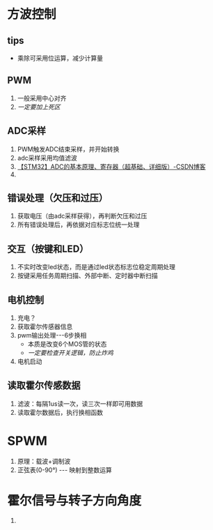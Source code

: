 # 方波控制
## tips
- 乘除可采用位运算，减少计算量
## PWM
1. 一般采用中心对齐
2. *一定要加上死区*
## ADC采样
1. PWM触发ADC结束采样，并开始转换
2. adc采样采用均值滤波
3. [【STM32】ADC的基本原理、寄存器（超基础、详细版）-CSDN博客](https://blog.csdn.net/qq_38410730/article/details/80071349)
4. 
## 错误处理（欠压和过压）
1. 获取电压（由adc采样获得），再判断欠压和过压
2. 所有错误处理后，再依据对应标志位统一处理

## 交互（按键和LED）
1. 不实时改变led状态，而是通过led状态标志位稳定周期处理
2. 按键采用任务周期扫描、外部中断、定时器中断扫描

## 电机控制
1. 充电？
2. 获取霍尔传感器信息
3. pwm输出处理---6步换相
	- 本质是改变6个MOS管的状态
	- *一定要检查开关逻辑，防止炸鸡*
1. 电机启动

## 读取霍尔传感数据
1. 滤波：每隔1us读一次，读三次一样即可用数据
2. 读取霍尔数据后，执行换相函数

# SPWM
1. 原理：载波+调制波 
2. 正弦表(0-90°) --- 映射到整数运算

# 霍尔信号与转子方向角度
1. 